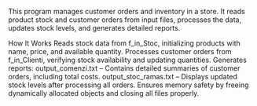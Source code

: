 This program manages customer orders and inventory in a store. It reads product stock and customer orders from input files, processes the data, updates stock levels, and generates detailed reports.

How It Works Reads stock data from f_in_Stoc, initializing products with name, price, and available quantity. Processes customer orders from f_in_Clienti, verifying stock availability and updating quantities. Generates reports: output_comenzi.txt – Contains detailed summaries of customer orders, including total costs. output_stoc_ramas.txt – Displays updated stock levels after processing all orders. Ensures memory safety by freeing dynamically allocated objects and closing all files properly.